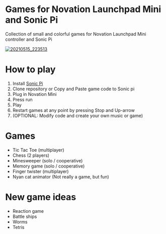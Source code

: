 # Games for Novation Launchpad Mini and Sonic Pi

Collection of small and colorful games for Novation Launchpad Mini controller and Sonic Pi

[
![20210515_223513](https://user-images.githubusercontent.com/1742231/118375985-fc416780-b5cd-11eb-967e-9961db864978.jpg)
](url)

# How to play

1. Install [Sonic Pi](https://sonic-pi.net/)
2. Clone repository or Copy and Paste game code to Sonic pi
3. Plug in Novation Mini
4. Press run
5. Play
6. Restart games at any point by pressing Stop and Up-arrow
7. (OPTIONAL: Modify code and create your own music or game)

# Games

* Tic Tac Toe (multiplayer)
* Chess (2 players)
* Minesweeper (solo / cooperative)
* Memory game (solo / cooperative)
* Finger twister (multiplayer)
* Nyan cat animator (Not really a game, but fun)

# New game ideas

* Reaction game
* Battle ships
* Worms
* Tetris
